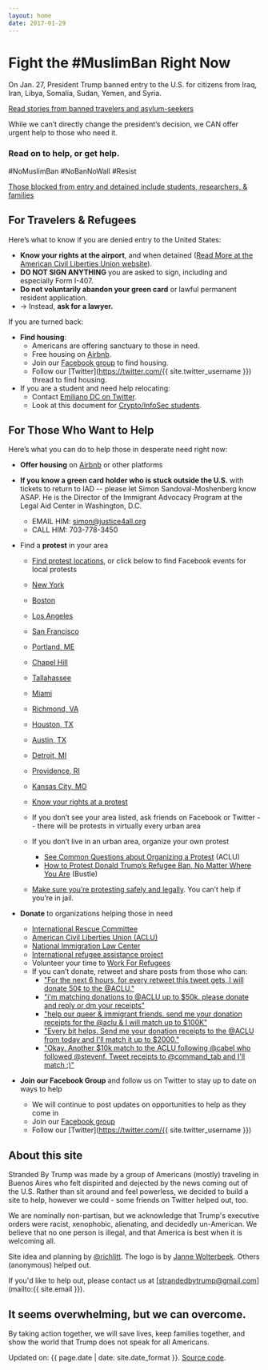 ```yaml
---
layout: home
date: 2017-01-29
---
```

# Fight the #MuslimBan Right Now

On Jan. 27, President Trump banned entry to the U.S. for citizens from Iraq, Iran, Libya, Somalia, Sudan, Yemen, and Syria.

<p class="center-link">
  <a href="https://www.nytimes.com/2017/01/28/us/us-immigration-ban.html?pagewanted=all">Read stories from banned travelers and asylum-seekers</a>
</p>
While we can’t directly change the president’s decision, we CAN offer urgent help to those who need it.

### Read on to help, or get help.
\#NoMuslimBan #NoBanNoWall #Resist

<p class="center-link">
  <a href="https://www.nytimes.com/2017/01/28/us/refugees-detained-at-us-airports-prompting-legal-challenges-to-trumps-immigration-order.html?pagewanted=all">Those blocked from entry and detained include students, researchers, & families</a>
</p>


## For Travelers & Refugees

Here’s what to know if you are denied entry to the United States:

  * **Know your rights at the airport**, and when detained ([Read More at the American Civil Liberties Union website](https://www.aclu.org/know-your-rights)).
  * **DO NOT SIGN ANYTHING** you are asked to sign, including and especially Form I-407.
  * **Do not voluntarily abandon your green card** or lawful permanent resident application.
  * → Instead, **ask for a lawyer.**

If you are turned back:

  * **Find housing**:
    * Americans are offering sanctuary to those in need.
    * Free housing on [Airbnb](https://twitter.com/bchesky/status/825517729251684352).
    * Join our [Facebook group](https://www.facebook.com/groups/155248034975170/) to find housing.
    * Follow our [Twitter](https://twitter.com/{{ site.twitter_username }}) thread to find housing.
  * If you are a student and need help relocating:
    * Contact [Emiliano DC on Twitter](https://twitter.com/emilianodc_/status/825450701367148545).
    * Look at this document for [Crypto/InfoSec students](https://docs.google.com/document/d/17r18cKaMSeZF4fI7UZYV0QwCvdbEb3vy3BMNZfgbgzI/edit).

## For Those Who Want to Help

Here’s what you can do to help those in desperate need right now:

  * **Offer housing** on [Airbnb](https://www.airbnb.com/disaster) or other platforms
  * **If you know a green card holder who is stuck outside the U.S.** with tickets to return to IAD -- please let Simon Sandoval-Moshenberg know ASAP. He is the Director of the Immigrant Advocacy Program at the Legal Aid Center in Washington, D.C.
    * EMAIL HIM: simon@justice4all.org
    * CALL HIM: 703-778-3450

  * Find a **protest** in your area
    * [Find protest locations](http://www.protestwithme.com/locations.php), or click below to find Facebook events for local protests
    * [New York](http://pix11.com/2017/01/28/protesters-gather-at-jfk-airports-terminal-4-after-refugees-detained-following-trumps-immigration-ban/)
    * [Boston](https://www.facebook.com/events/1808560036070492/)
    * [Los Angeles](https://www.facebook.com/events/390044374684230/)
    * [San Francisco](https://www.facebook.com/events/1851001951851194)
    * [Portland, ME](https://www.facebook.com/events/326549134409135/)
    * [Chapel Hill](https://www.facebook.com/events/1830257140581355/)
    * [Tallahassee](https://www.facebook.com/events/949637481837442/)
    * [Miami](https://www.facebook.com/events/617672891761442/)
    * [Richmond, VA](https://www.facebook.com/events/195526110922631/)
    * [Houston, TX](https://www.facebook.com/events/771992316298993/)
    * [Austin, TX](https://www.facebook.com/events/760757904100266/)
    * [Detroit, MI](https://www.facebook.com/events/959584757476881/)
    * [Providence, RI](https://www.facebook.com/events/1571276276234343/)
    * [Kansas City, MO](https://www.facebook.com/events/1725475487783120/)

    * [Know your rights at a protest](https://www.aclu.org/sites/default/files/field_pdf_file/kyr_protests.pdf)
    * If you don’t see your area listed, ask friends on Facebook or Twitter -- there will be protests in virtually every urban area
    * If you don’t live in an urban area, organize your own protest
      * [See Common Questions about Organizing a Protest](https://www.aclunc.org/our-work/know-your-rights/free-speech-protests-demonstrations) (ACLU)
      * [How to Protest Donald Trump’s Refugee Ban, No Matter Where You Are](https://www.bustle.com/p/how-to-protest-donald-trumps-refugee-ban-no-matter-where-you-are-33783) (Bustle)
    * [Make sure you’re protesting safely and legally](http://lifehacker.com/how-to-protest-safely-and-legally-5859590). You can’t help if you’re in jail.
  * **Donate** to organizations helping those in need
    * [International Rescue Committee](https://help.rescue.org/donate/refugees-need-urgent-support?ms=gs_ppc_onex_inaug17_es_170112&initialms=gs_ppc_onex_inaug17_es_170112&gclid=CMHut-Ww5tECFdm3wAodiUAPXw)
    * [American Civil Liberties Union (ACLU)](https://action.aclu.org/secure/he-discriminated-we-sued)
    * [National Immigration Law Center](https://nilc.z2systems.com/np/clients/nilc/donation.jsp?campaign=15)
    * [International refugee assistance project](https://irap.urbanjustice.org/civicrm/contribute/transact?reset=1&id=13)
    * Volunteer your time to [Work For Refugees](https://www.globalcitizen.org/en/content/refugees-workforrefugees-worldvision-newzealand/)
    * If you can’t donate, retweet and share posts from those who can:
      * ["For the next 6 hours, for every retweet this tweet gets, I will donate 50¢ to the @ACLU."](https://twitter.com/pacdude/status/825537340072402944)
      * ["i'm matching donations to @ACLU up to  $50k. please donate and reply or dm your receipts"](https://twitter.com/dhof/status/825525689533227008)
      * ["help our queer & immigrant friends. send me your donation receipts for the @aclu & I will match up to $100K"](https://twitter.com/Sia/status/825459576036220929)
      * ["Every bit helps. Send me your donation receipts to the @ACLU from today and I'll match it up to $2000."](https://twitter.com/goldroom/status/825504681820450817)
      * ["Okay. Another $10k match to the ACLU following @cabel who followed @stevenf. Tweet receipts to @command_tab and I'll match :)"](https://twitter.com/stewart/status/825581768241606656)
  * **Join our Facebook Group** and follow us on Twitter to stay up to date on ways to help
    * We will continue to post updates on opportunities to help as they come in
    * Join our [Facebook group](https://www.facebook.com/groups/155248034975170/)
    * Follow our [Twitter](https://twitter.com/{{ site.twitter_username }})

## About this site

Stranded By Trump was made by a group of Americans (mostly) traveling in Buenos Aires who felt dispirited and dejected by the news coming out of the U.S. Rather than sit around and feel powerless, we decided to build a site to help, however we could - some friends on Twitter helped out, too.

We are nominally non-partisan, but we acknowledge that Trump's executive orders were racist, xenophobic, alienating, and decidedly un-American. We believe that no one person is illegal, and that America is best when it is welcoming all.

Site idea and planning by [@richlitt](https://twitter.com/richlitt). The logo is by [Janne Wolterbeek](http://www.waldbach.nl/). Others (anonymous) helped out.

If you'd like to help out, please contact us at [strandedbytrump@gmail.com](mailto:{{ site.email }}).

<h2 class="final-thought">It seems overwhelming, but we can overcome.</h2>
<p class="final-thought">
  By taking action together, we will save lives, keep families together, and show the world that Trump does not speak for all Americans.
</p>

<span>Updated on: {{ page.date | date: site.date_format }}</span>. [Source code](https://github.com/RichardLitt/stranded-by-trump).
